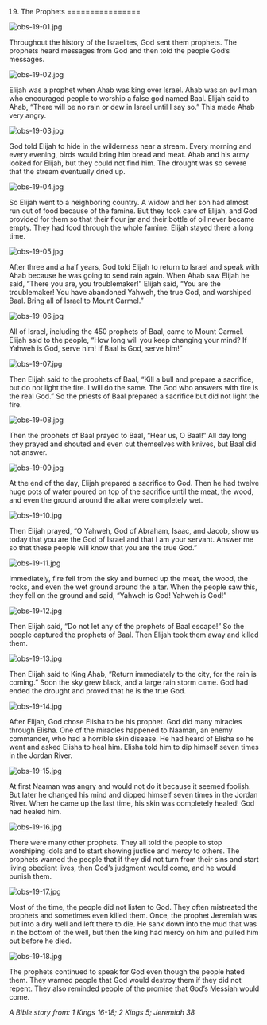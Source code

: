19. The Prophets
================

![obs-19-01.jpg](/var/www/vhosts/door43.org/httpdocs/data/gitrepo/media/en/obs/obs-19-01.jpg "obs-19-01.jpg")

Throughout the history of the Israelites, God sent them prophets. The
prophets heard messages from God and then told the people God’s
messages.

![obs-19-02.jpg](/var/www/vhosts/door43.org/httpdocs/data/gitrepo/media/en/obs/obs-19-02.jpg "obs-19-02.jpg")

Elijah was a prophet when Ahab was king over Israel. Ahab was an evil
man who encouraged people to worship a false god named Baal. Elijah said
to Ahab, “There will be no rain or dew in Israel until I say so.” This
made Ahab very angry.

![obs-19-03.jpg](/var/www/vhosts/door43.org/httpdocs/data/gitrepo/media/en/obs/obs-19-03.jpg "obs-19-03.jpg")

God told Elijah to hide in the wilderness near a stream. Every morning
and every evening, birds would bring him bread and meat. Ahab and his
army looked for Elijah, but they could not find him. The drought was so
severe that the stream eventually dried up.

![obs-19-04.jpg](/var/www/vhosts/door43.org/httpdocs/data/gitrepo/media/en/obs/obs-19-04.jpg "obs-19-04.jpg")

So Elijah went to a neighboring country. A widow and her son had almost
run out of food because of the famine. But they took care of Elijah, and
God provided for them so that their flour jar and their bottle of oil
never became empty. They had food through the whole famine. Elijah
stayed there a long time.

![obs-19-05.jpg](/var/www/vhosts/door43.org/httpdocs/data/gitrepo/media/en/obs/obs-19-05.jpg "obs-19-05.jpg")

After three and a half years, God told Elijah to return to Israel and
speak with Ahab because he was going to send rain again. When Ahab saw
Elijah he said, “There you are, you troublemaker!” Elijah said, “You are
the troublemaker! You have abandoned Yahweh, the true God, and worshiped
Baal. Bring all of Israel to Mount Carmel.”

![obs-19-06.jpg](/var/www/vhosts/door43.org/httpdocs/data/gitrepo/media/en/obs/obs-19-06.jpg "obs-19-06.jpg")

All of Israel, including the 450 prophets of Baal, came to Mount Carmel.
Elijah said to the people, “How long will you keep changing your mind?
If Yahweh is God, serve him! If Baal is God, serve him!”

![obs-19-07.jpg](/var/www/vhosts/door43.org/httpdocs/data/gitrepo/media/en/obs/obs-19-07.jpg "obs-19-07.jpg")

Then Elijah said to the prophets of Baal, “Kill a bull and prepare a
sacrifice, but do not light the fire. I will do the same. The God who
answers with fire is the real God.” So the priests of Baal prepared a
sacrifice but did not light the fire.

![obs-19-08.jpg](/var/www/vhosts/door43.org/httpdocs/data/gitrepo/media/en/obs/obs-19-08.jpg "obs-19-08.jpg")

Then the prophets of Baal prayed to Baal, “Hear us, O Baal!” All day
long they prayed and shouted and even cut themselves with knives, but
Baal did not answer.

![obs-19-09.jpg](/var/www/vhosts/door43.org/httpdocs/data/gitrepo/media/en/obs/obs-19-09.jpg "obs-19-09.jpg")

At the end of the day, Elijah prepared a sacrifice to God. Then he had
twelve huge pots of water poured on top of the sacrifice until the meat,
the wood, and even the ground around the altar were completely wet.

![obs-19-10.jpg](/var/www/vhosts/door43.org/httpdocs/data/gitrepo/media/en/obs/obs-19-10.jpg "obs-19-10.jpg")

Then Elijah prayed, “O Yahweh, God of Abraham, Isaac, and Jacob, show us
today that you are the God of Israel and that I am your servant. Answer
me so that these people will know that you are the true God.”

![obs-19-11.jpg](/var/www/vhosts/door43.org/httpdocs/data/gitrepo/media/en/obs/obs-19-11.jpg "obs-19-11.jpg")

Immediately, fire fell from the sky and burned up the meat, the wood,
the rocks, and even the wet ground around the altar. When the people saw
this, they fell on the ground and said, “Yahweh is God! Yahweh is God!”

![obs-19-12.jpg](/var/www/vhosts/door43.org/httpdocs/data/gitrepo/media/en/obs/obs-19-12.jpg "obs-19-12.jpg")

Then Elijah said, “Do not let any of the prophets of Baal escape!” So
the people captured the prophets of Baal. Then Elijah took them away and
killed them.

![obs-19-13.jpg](/var/www/vhosts/door43.org/httpdocs/data/gitrepo/media/en/obs/obs-19-13.jpg "obs-19-13.jpg")

Then Elijah said to King Ahab, “Return immediately to the city, for the
rain is coming.” Soon the sky grew black, and a large rain storm came.
God had ended the drought and proved that he is the true God.

![obs-19-14.jpg](/var/www/vhosts/door43.org/httpdocs/data/gitrepo/media/en/obs/obs-19-14.jpg "obs-19-14.jpg")

After Elijah, God chose Elisha to be his prophet. God did many miracles
through Elisha. One of the miracles happened to Naaman, an enemy
commander, who had a horrible skin disease. He had heard of Elisha so he
went and asked Elisha to heal him. Elisha told him to dip himself seven
times in the Jordan River.

![obs-19-15.jpg](/var/www/vhosts/door43.org/httpdocs/data/gitrepo/media/en/obs/obs-19-15.jpg "obs-19-15.jpg")

At first Naaman was angry and would not do it because it seemed foolish.
But later he changed his mind and dipped himself seven times in the
Jordan River. When he came up the last time, his skin was completely
healed! God had healed him.

![obs-19-16.jpg](/var/www/vhosts/door43.org/httpdocs/data/gitrepo/media/en/obs/obs-19-16.jpg "obs-19-16.jpg")

There were many other prophets. They all told the people to stop
worshiping idols and to start showing justice and mercy to others. The
prophets warned the people that if they did not turn from their sins and
start living obedient lives, then God’s judgment would come, and he
would punish them.

![obs-19-17.jpg](/var/www/vhosts/door43.org/httpdocs/data/gitrepo/media/en/obs/obs-19-17.jpg "obs-19-17.jpg")

Most of the time, the people did not listen to God. They often
mistreated the prophets and sometimes even killed them. Once, the
prophet Jeremiah was put into a dry well and left there to die. He sank
down into the mud that was in the bottom of the well, but then the king
had mercy on him and pulled him out before he died.

![obs-19-18.jpg](/var/www/vhosts/door43.org/httpdocs/data/gitrepo/media/en/obs/obs-19-18.jpg "obs-19-18.jpg")

The prophets continued to speak for God even though the people hated
them. They warned people that God would destroy them if they did not
repent. They also reminded people of the promise that God’s Messiah
would come.

*A Bible story from: 1 Kings 16-18; 2 Kings 5; Jeremiah 38*
